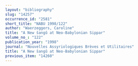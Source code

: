 ```yaml
---
layout: "bibliography"
slug: "14257"
occurrence_id: "2581"
short_title: "NABU 1998/122"
author: "Waerzeggers, Caroline"
title: "A New šangû at Neo-Babylonian Sippar"
volume_no_: "122"
publication_year: "1998"
journal: "Nouvelles Assyriologiques Brèves et Utilitaires"
title: "A New šangû at Neo-Babylonian Sippar"
previous_item: "14260"
---
```

